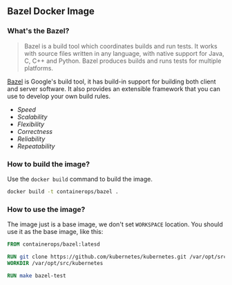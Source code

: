 ## Bazel Docker Image

### What's the Bazel?

> Bazel is a build tool which coordinates builds and run tests. It works with source files written in any language, with native support for Java, C, C++ and Python. Bazel produces builds and runs tests for multiple platforms.

[Bazel](https://bazel.io) is Google's build tool, it has build-in support for building both client and server software. It also provides an extensible framework that you can use to develop your own build rules.

* _Speed_
* _Scalability_
* _Flexibility_
* _Correctness_
* _Reliability_
* _Repeatability_

### How to build the image?

Use the `docker build` command to build the image.

```bash
docker build -t containerops/bazel .
```

### How to use the image?

The image just is a base image, we don't set `WORKSPACE` location. You should use it as the base image, like this:
 
```dockerfile
FROM containerops/bazel:latesd

RUN git clone https://github.com/kubernetes/kubernetes.git /var/opt/src/kubernetes
WORKDIR /var/opt/src/kubernetes

RUN make bazel-test
```


